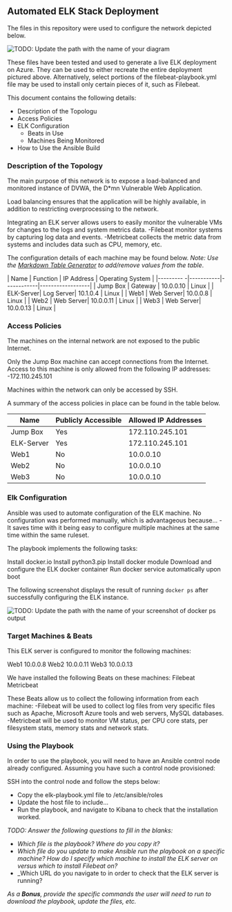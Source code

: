 ## Automated ELK Stack Deployment

The files in this repository were used to configure the network depicted below.

![TODO: Update the path with the name of your diagram](Images/diagram_filename.png)

These files have been tested and used to generate a live ELK deployment on Azure. They can be used to either recreate the entire deployment pictured above. Alternatively, select portions of the filebeat-playbook.yml file may be used to install only certain pieces of it, such as Filebeat.



This document contains the following details:
- Description of the Topologu
- Access Policies
- ELK Configuration
  - Beats in Use
  - Machines Being Monitored
- How to Use the Ansible Build


### Description of the Topology

The main purpose of this network is to expose a load-balanced and monitored instance of DVWA, the D*mn Vulnerable Web Application.

Load balancing ensures that the application will be highly available, in addition to restricting overprocessing to the network.


Integrating an ELK server allows users to easily monitor the vulnerable VMs for changes to the logs and system metrics data.
-Filebeat monitor systems by capturing log data and events.
-Metricbeat collects the metric data from systems and includes data such as CPU, memory, etc.

The configuration details of each machine may be found below.
_Note: Use the [Markdown Table Generator](http://www.tablesgenerator.com/markdown_tables) to add/remove values from the table_.

| Name      | Function  | IP Address | Operating System |
|--------- -|-----------|------------|------------------|
| Jump Box  | Gateway   | 10.0.0.10  | Linux            |
| ELK-Server| Log Server| 10.1.0.4   | Linux            |
| Web1      | Web Server| 10.0.0.8   | Linux            |
| Web2      | Web Server| 10.0.0.11  | Linux            |
| Web3      | Web Server| 10.0.0.13  | Linux            |

### Access Policies

The machines on the internal network are not exposed to the public Internet. 

Only the Jump Box machine can accept connections from the Internet. Access to this machine is only allowed from the following IP addresses:
-172.110.245.101

Machines within the network can only be accessed by SSH.


A summary of the access policies in place can be found in the table below.

| Name      | Publicly Accessible | Allowed IP Addresses |
|-----------|---------------------|----------------------|
| Jump Box  | Yes                 | 172.110.245.101      |
| ELK-Server| Yes                 | 172.110.245.101      |
| Web1      | No                  | 10.0.0.10            |
| Web2      | No                  | 10.0.0.10            |
| Web3      | No                  | 10.0.0.10            |

### Elk Configuration

Ansible was used to automate configuration of the ELK machine. No configuration was performed manually, which is advantageous because...
-It saves time with it being easy to configure multiple machines at the same time within the same ruleset.

The playbook implements the following tasks:

Install docker.io
Install python3.pip
Install docker module
Download and configure the ELK docker container
Run docker service automatically upon boot

The following screenshot displays the result of running `docker ps` after successfully configuring the ELK instance.

![TODO: Update the path with the name of your screenshot of docker ps output](Images/docker_ps_output.png)

### Target Machines & Beats
This ELK server is configured to monitor the following machines:

Web1 10.0.0.8
Web2 10.0.0.11
Web3 10.0.0.13

We have installed the following Beats on these machines:
Filebeat
Metricbeat

These Beats allow us to collect the following information from each machine:
-Filebeat will be used to collect log files from very specific files such as Apache, Microsoft Azure tools and web servers, MySQL databases. -Metricbeat will be used to monitor VM status, per CPU core stats, per filesystem stats, memory stats and network stats.

### Using the Playbook
In order to use the playbook, you will need to have an Ansible control node already configured. Assuming you have such a control node provisioned: 

SSH into the control node and follow the steps below:
- Copy the elk-playbook.yml file to /etc/ansible/roles
- Update the host file to include...
- Run the playbook, and navigate to Kibana to check that the installation worked.

_TODO: Answer the following questions to fill in the blanks:_
- _Which file is the playbook? Where do you copy it?_
- _Which file do you update to make Ansible run the playbook on a specific machine? How do I specify which machine to install the ELK server on versus which to install Filebeat on?_
- _Which URL do you navigate to in order to check that the ELK server is running?

_As a **Bonus**, provide the specific commands the user will need to run to download the playbook, update the files, etc._